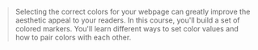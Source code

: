 > Selecting the correct colors for your webpage can greatly improve the aesthetic appeal to your readers.
> In this course, you'll build a set of colored markers. You'll learn different ways to set color values and how to pair colors with each other.
